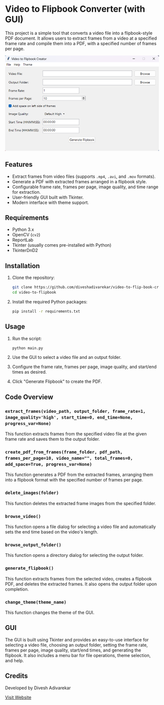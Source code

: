 # Video to Flipbook Converter (with GUI)

This project is a simple tool that converts a video file into a flipbook-style PDF document. It allows users to extract frames from a video at a specified frame rate and compile them into a PDF, with a specified number of frames per page.

![output image](output.png)

## Features

- Extract frames from video files (supports `.mp4`, `.avi`, and `.mov` formats).
- Generate a PDF with extracted frames arranged in a flipbook style.
- Configurable frame rate, frames per page, image quality, and time range for extraction.
- User-friendly GUI built with Tkinter.
- Modern interface with theme support.

## Requirements

- Python 3.x
- OpenCV (`cv2`)
- ReportLab
- Tkinter (usually comes pre-installed with Python)
- TkinterDnD2

## Installation

1. Clone the repository:

    ```bash
    git clone https://github.com/diveshadivarekar/video-to-flip-book-creator.git
    cd video-to-flipbook
    ```

2. Install the required Python packages:

    ```bash
    pip install -r requirements.txt
    ```

## Usage

1. Run the script:

    ```bash
    python main.py
    ```

2. Use the GUI to select a video file and an output folder.

3. Configure the frame rate, frames per page, image quality, and start/end times as desired.

4. Click "Generate Flipbook" to create the PDF.

## Code Overview

### `extract_frames(video_path, output_folder, frame_rate=1, image_quality='high', start_time=0, end_time=None, progress_var=None)`

This function extracts frames from the specified video file at the given frame rate and saves them to the output folder.

### `create_pdf_from_frames(frame_folder, pdf_path, frames_per_page=10, video_name="", total_frames=0, add_space=True, progress_var=None)`

This function generates a PDF from the extracted frames, arranging them into a flipbook format with the specified number of frames per page.

### `delete_images(folder)`

This function deletes the extracted frame images from the specified folder.

### `browse_video()`

This function opens a file dialog for selecting a video file and automatically sets the end time based on the video's length.

### `browse_output_folder()`

This function opens a directory dialog for selecting the output folder.

### `generate_flipbook()`

This function extracts frames from the selected video, creates a flipbook PDF, and deletes the extracted frames. It also opens the output folder upon completion.

### `change_theme(theme_name)`

This function changes the theme of the GUI.

## GUI

The GUI is built using Tkinter and provides an easy-to-use interface for selecting a video file, choosing an output folder, setting the frame rate, frames per page, image quality, start/end times, and generating the flipbook. It also includes a menu bar for file operations, theme selection, and help.

## Credits

Developed by Divesh Adivarekar

[Visit Website](https://diveshadivarekar.github.io/)
